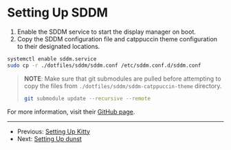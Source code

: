 # Setting Up SDDM

1. Enable the SDDM service to start the display manager on boot.
2. Copy the SDDM configuration file and catppuccin theme configuration to their
   designated locations.

```bash
systemctl enable sddm.service
sudo cp -r ./dotfiles/sddm/sddm.conf /etc/sddm.conf.d/sddm.conf
```

> **NOTE**: Make sure that git submodules are pulled before attempting to copy
> the files from `./dotfiles/sddm/sddm-catppuccin-theme` directory.
>
> ```bash
> git submodule update --recursive --remote
> ```

For more information, visit their [GitHub page](https://github.com/khaneliman/sddm-catppuccin).

---

- Previous: [Setting Up Kitty](./setting_up_kitty.md)
- Next: [Setting Up dunst](./setting_up_dunst.md)
